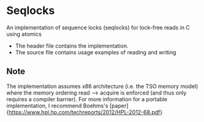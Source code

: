 # Seqlocks
An implementation of sequence locks (seqlocks) for lock-free reads in C using atomics

* The header file contains the implementation.
* The source file contains usage examples of reading and writing

## Note
The implementation assumes x86 architecture (i.e. the TSO memory model) where the memory ordering read --> acquire is enforced (and thus only requires a compiler barrier).
For more information for a portable implementation, I recommend Boehms's [paper]{https://www.hpl.hp.com/techreports/2012/HPL-2012-68.pdf}
